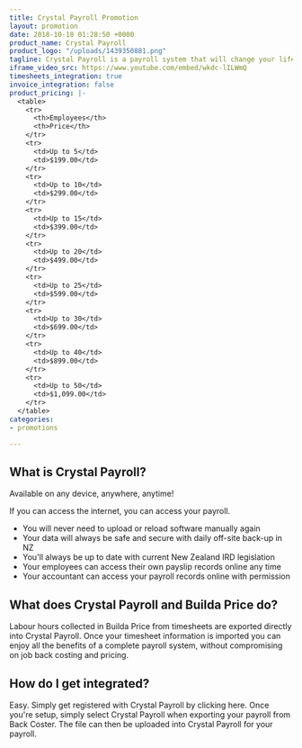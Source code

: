```yaml
---
title: Crystal Payroll Promotion
layout: promotion
date: 2018-10-18 01:28:50 +0000
product_name: Crystal Payroll
product_logo: "/uploads/1439350881.png"
tagline: Crystal Payroll is a payroll system that will change your life
iframe_video_src: https://www.youtube.com/embed/wkdc-lILWmQ
timesheets_integration: true
invoice_integration: false
product_pricing: |-
  <table>
    <tr>
      <th>Employees</th>
      <th>Price</th>
    </tr>
    <tr>
      <td>Up to 5</td>
      <td>$199.00</td>
    </tr>
    <tr>
      <td>Up to 10</td>
      <td>$299.00</td>
    </tr>
    <tr>
      <td>Up to 15</td>
      <td>$399.00</td>
    </tr>
    <tr>
      <td>Up to 20</td>
      <td>$499.00</td>
    </tr>
    <tr>
      <td>Up to 25</td>
      <td>$599.00</td>
    </tr>
    <tr>
      <td>Up to 30</td>
      <td>$699.00</td>
    </tr>
    <tr>
      <td>Up to 40</td>
      <td>$899.00</td>
    </tr>
    <tr>
      <td>Up to 50</td>
      <td>$1,099.00</td>
    </tr>
  </table>
categories:
- promotions

---
```

## What is Crystal Payroll?

Available on any device, anywhere, anytime!

If you can access the internet, you can access your payroll.

* You will never need to upload or reload software manually again
* Your data will always be safe and secure with daily off-site back-up in NZ
* You'll always be up to date with current New Zealand IRD legislation
* Your employees can access their own payslip records online any time
* Your accountant can access your payroll records online with permission

## What does Crystal Payroll and Builda Price do?

Labour hours collected in Builda Price from timesheets are exported directly into Crystal Payroll. Once your timesheet information is imported you can enjoy all the benefits of a complete payroll system, without compromising on job back costing and pricing.

## How do I get integrated?

Easy. Simply get registered with Crystal Payroll by clicking here. Once you're setup, simply select Crystal Payroll when exporting your payroll from Back Coster. The file can then be uploaded into Crystal Payroll for your payroll.
